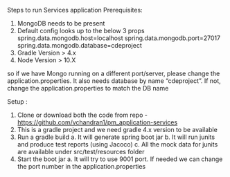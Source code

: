Steps to run Services application
Prerequisites:

1.	MongoDB needs to be present
2.	Default config looks up to the below 3 props
	spring.data.mongodb.host=localhost
	spring.data.mongodb.port=27017
	spring.data.mongodb.database=cdeproject
3. Gradle Version > 4.x
4. Node Version > 10.X

so if we have Mongo running on a different port/server, please change the application.properties.
It also needs database by name “cdeproject”. If not, change the application.properties to match the DB name

Setup :

1.	Clone or download both the code from repo - https://github.com/vchandran1/pm_application-services
2.	This is a gradle project and we need gradle 4.x version to be available
3.	Run a gradle build
	a.	It will generate spring boot jar
	b.	It will run junits and produce test reports (using Jacoco)
	c.	All the mock data for junits are available under src/test/resources folder
4.	Start the boot jar 
	a.	It will try to use 9001 port. If needed we can change the port number in the application.properties 
